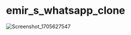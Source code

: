 # emir_s_whatsapp_clone

![Screenshot_1705627547](https://github.com/emirtascakir/istanbulkodluyor-workshops/assets/74801643/3d8b9d59-e536-477f-a72e-9176bc274524)
